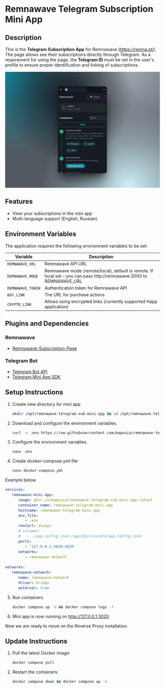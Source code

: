 # Remnawave Telegram Subscription Mini App

## Description

This is the **Telegram Subscription App** for Remnawave (https://remna.st/). 
The page allows see their subscriptions directly through Telegram. As a requirement for using the page, the **Telegram ID** must be set in the user's profile to ensure proper identification and linking of subscriptions.


![Mini app](assets/app.png)

## Features

- View your subscriptions in the mini app
- Multi-language support (English, Russian)

## Environment Variables

The application requires the following environment variables to be set:

| Variable          | Description                                                                                                          |
|-------------------|----------------------------------------------------------------------------------------------------------------------|
| `REMNAWAVE_URL`   | Remnawave API URL                                                                                                    |
| `REMNAWAVE_MODE`  | Remnawave mode (remote/local), default is remote. If local set – you can pass http://remnawave:3000 to REMNAWAVE_URL |
| `REMNAWAVE_TOKEN` | Authentication token for Remnawave API                                                                               |
| `BUY_LINK`        | The URL for purchase actions                                                                                         |
| `CRYPTO_LINK`     | Allows using encrypted links (currently supported Happ application)                                                  |


## Plugins and Dependencies

### Remnawave

- [Remnawave-Subscription-Page](https://remna.st/subscription-templating/installation)

### Telegram Bot

- [Telegram Bot API](https://core.telegram.org/bots/api)
- [Telegram Mini App SDK](https://github.com/telegram-mini-apps)

## Setup Instructions

1. Create new directory for mini app

   ```bash
   mkdir /opt/remnawave-telegram-sub-mini-app && cd /opt/remnawave-telegram-sub-mini-app
   ```

2. Download and configure the environment variables.

   ```bash
   curl -o .env https://raw.githubusercontent.com/maposia/remnawave-telegram-mini-bot/refs/heads/main/.env.example
      ```

3. Configure the environment variables.
   ```bash
   nano .env
      ```
   
4. Create docker-compose.yml file

   ```bash
   nano docker-compose.yml
      ```
Example below.

```yaml
services:
   remnawave-mini-app:
      image: ghcr.io/maposia/remnawave-telegram-sub-mini-app:latest
      container_name: remnawave-telegram-mini-app
      hostname: remnawave-telegram-mini-app
      env_file:
         - .env
      restart: always
      # volumes:
      #   - ./app-config.json:/app/dist/assets/app-config.json
      ports:
         - '127.0.0.1:3020:3020'
      networks:
         - remnawave-network

networks:
   remnawave-network:
      name: remnawave-network
      driver: bridge
      external: true
```

5. Run containers.
   ```bash
   docker compose up -d && docker compose logs -f
   ```
6. Mini app is now running on http://127.0.0.1:3020

Now we are ready to move on the Reverse Proxy installation.

## Update Instructions

1. Pull the latest Docker image:

   ```bash
   docker compose pull
   ```

2. Restart the containers:
   ```bash
   docker compose down && docker compose up -d
   ```
